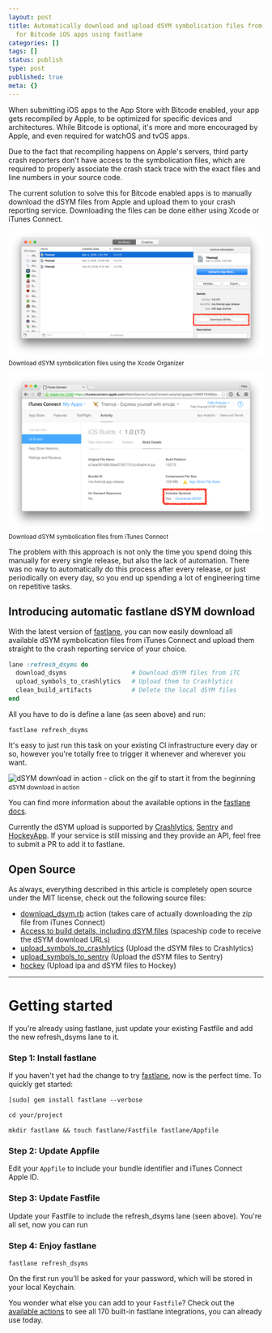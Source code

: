```yaml
---
layout: post
title: Automatically download and upload dSYM symbolication files from iTunes Connect
  for Bitcode iOS apps using fastlane
categories: []
tags: []
status: publish
type: post
published: true
meta: {}
---
```


When submitting iOS apps to the App Store with Bitcode enabled, your app gets recompiled by Apple, to be optimized for specific devices and architectures. While Bitcode is optional, it's more and more encouraged by Apple, and even required for watchOS and tvOS apps.

Due to the fact that recompiling happens on Apple's servers, third party crash reporters don't have access to the symbolication files, which are required to properly associate the crash stack trace with the exact files and line numbers in your source code.

The current solution to solve this for Bitcode enabled apps is to manually download the dSYM files from Apple and upload them to your crash reporting service. Downloading the files can be done either using Xcode or iTunes Connect. 
  
       
![Download dSYM symbolication files using the Xcode Organizer](/squarespace_images/static_545299aae4b0e9514fe30c95_54529a29e4b025a90f45cc50_56fdbe9d746fb9c9ad4a91b8_1459469990425__img.png)<small>Download dSYM symbolication files using the Xcode Organizer</small>
  


  
       
![Download dSYM symbolication files from iTunes Connect](/squarespace_images/static_545299aae4b0e9514fe30c95_54529a29e4b025a90f45cc50_56fdbea92eeb817849350e5b_1459470022763__img.png)<small>Download dSYM symbolication files from iTunes Connect</small>
  


The problem with this approach is not only the time you spend doing this manually for every single release, but also the lack of automation. There was no way to automatically do this process after every release, or just periodically on every day, so you end up spending a lot of engineering time on repetitive tasks.

## Introducing automatic fastlane dSYM download


With the latest version of 
[fastlane](https://fastlane.tools), you can now easily download all available dSYM symbolication files from iTunes Connect and upload them straight to the crash reporting service of your choice.

```ruby
lane :refresh_dsyms do
  download_dsyms                  # Download dSYM files from iTC
  upload_symbols_to_crashlytics   # Upload them to Crashlytics
  clean_build_artifacts           # Delete the local dSYM files
end
```

All you have to do is define a lane (as seen above) and run:

```
fastlane refresh_dsyms
```

It's easy to just run this task on your existing CI infrastructure every day or so, however you're totally free to trigger it whenever and wherever you want. 
  
       
![dSYM download in action - click on the gif to start it from the beginning](/squarespace_images/static_545299aae4b0e9514fe30c95_54529a29e4b025a90f45cc50_56fdd79622482e392236a02c_1459476473900__img.gif_) <small>dSYM download in action</small>
  


You can find more information about the available options in the 
[fastlane docs](https://github.com/fastlane/fastlane/blob/master/fastlane/docs/Actions.md#download_dsyms).

Currently the dSYM upload is supported by 
[Crashlytics](https://github.com/fastlane/fastlane/blob/master/fastlane/docs/Actions.md#upload_symbols_to_crashlytics), 
[Sentry](https://github.com/fastlane/fastlane/blob/master/fastlane/docs/Actions.md#upload_symbols_to_sentry) and 
[HockeyApp](https://github.com/fastlane/fastlane/blob/master/fastlane/docs/Actions.md#hockeyapp). If your service is still missing and they provide an API, feel free to submit a PR to add it to fastlane.

## Open Source


As always, everything described in this article is completely open source under the MIT license, check out the following source files:

* [download_dsym.rb](https://github.com/fastlane/fastlane/blob/master/fastlane/lib/fastlane/actions/download_dsyms.rb) action (takes care of actually downloading the zip file from iTunes Connect)
* [Access to build details, including dSYM files](https://github.com/fastlane/fastlane/pull/3641) (spaceship code to receive the dSYM download URLs)
* [upload_symbols_to_crashlytics](https://github.com/fastlane/fastlane/blob/master/fastlane/lib/fastlane/actions/upload_symbols_to_crashlytics.rb) (Upload the dSYM files to Crashlytics)
* [upload_symbols_to_sentry](https://github.com/fastlane/fastlane/blob/master/fastlane/lib/fastlane/actions/upload_symbols_to_sentry.rb) (Upload the dSYM files to Sentry)
* [hockey](https://github.com/fastlane/fastlane/blob/master/fastlane/lib/fastlane/actions/hockey.rb) (Upload ipa and dSYM files to Hockey)

****


# Getting started

If you're already using fastlane, just update your existing 
Fastfile and add the new 
refresh_dsyms lane to it.

### Step 1: Install fastlane

If you haven't yet had the change to try 
[fastlane](https://fastlane.tools), now is the perfect time. To quickly get started:

```
[sudo] gem install fastlane --verbose
```

```
cd your/project
```

```
mkdir fastlane && touch fastlane/Fastfile fastlane/Appfile
```

### Step 2: Update Appfile


Edit your `Appfile` to include your bundle identifier and iTunes Connect Apple ID.

### Step 3: Update Fastfile

Update your Fastfile to include the refresh_dsyms lane (seen above). You're all set, now you can run 

### Step 4: Enjoy fastlane

```
fastlane refresh_dsyms
```

On the first run you'll be asked for your password, which will be stored in your local Keychain. 

You wonder what else you can add to your `Fastfile`? Check out the [available actions](https://github.com/fastlane/fastlane/blob/master/fastlane/docs/Actions.md) to see all 170 built-in fastlane integrations, you can already use today. 
